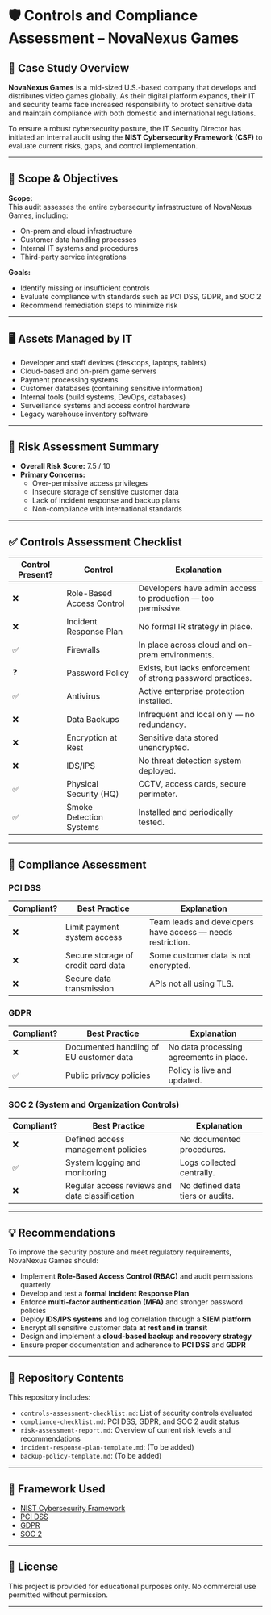 # 🛡️ Controls and Compliance Assessment – NovaNexus Games

## 📘 Case Study Overview

**NovaNexus Games** is a mid-sized U.S.-based company that develops and distributes video games globally. As their digital platform expands, their IT and security teams face increased responsibility to protect sensitive data and maintain compliance with both domestic and international regulations.

To ensure a robust cybersecurity posture, the IT Security Director has initiated an internal audit using the **NIST Cybersecurity Framework (CSF)** to evaluate current risks, gaps, and control implementation.

---

## 🎯 Scope & Objectives

**Scope:**  
This audit assesses the entire cybersecurity infrastructure of NovaNexus Games, including:

- On-prem and cloud infrastructure
- Customer data handling processes
- Internal IT systems and procedures
- Third-party service integrations

**Goals:**

- Identify missing or insufficient controls
- Evaluate compliance with standards such as PCI DSS, GDPR, and SOC 2
- Recommend remediation steps to minimize risk

---

## 🖥️ Assets Managed by IT

- Developer and staff devices (desktops, laptops, tablets)
- Cloud-based and on-prem game servers
- Payment processing systems
- Customer databases (containing sensitive information)
- Internal tools (build systems, DevOps, databases)
- Surveillance systems and access control hardware
- Legacy warehouse inventory software

---

## 🔎 Risk Assessment Summary

- **Overall Risk Score:** 7.5 / 10  
- **Primary Concerns:**
  - Over-permissive access privileges
  - Insecure storage of sensitive customer data
  - Lack of incident response and backup plans
  - Non-compliance with international standards

---

## ✅ Controls Assessment Checklist

| Control Present? | Control                   | Explanation |
|------------------|---------------------------|-------------|
| ❌               | Role-Based Access Control  | Developers have admin access to production — too permissive. |
| ❌               | Incident Response Plan     | No formal IR strategy in place. |
| ✅               | Firewalls                  | In place across cloud and on-prem environments. |
| ❓               | Password Policy            | Exists, but lacks enforcement of strong password practices. |
| ✅               | Antivirus                  | Active enterprise protection installed. |
| ❌               | Data Backups               | Infrequent and local only — no redundancy. |
| ❌               | Encryption at Rest         | Sensitive data stored unencrypted. |
| ❌               | IDS/IPS                    | No threat detection system deployed. |
| ✅               | Physical Security (HQ)     | CCTV, access cards, secure perimeter. |
| ✅               | Smoke Detection Systems    | Installed and periodically tested. |

---

## 📜 Compliance Assessment

### PCI DSS

| Compliant? | Best Practice                                  | Explanation |
|------------|------------------------------------------------|-------------|
| ❌         | Limit payment system access                    | Team leads and developers have access — needs restriction. |
| ❌         | Secure storage of credit card data             | Some customer data is not encrypted. |
| ❌         | Secure data transmission                       | APIs not all using TLS. |

### GDPR

| Compliant? | Best Practice                                    | Explanation |
|------------|--------------------------------------------------|-------------|
| ❌         | Documented handling of EU customer data          | No data processing agreements in place. |
| ✅         | Public privacy policies                          | Policy is live and updated. |

### SOC 2 (System and Organization Controls)

| Compliant? | Best Practice                                    | Explanation |
|------------|--------------------------------------------------|-------------|
| ❌         | Defined access management policies               | No documented procedures. |
| ✅         | System logging and monitoring                    | Logs collected centrally. |
| ❌         | Regular access reviews and data classification   | No defined data tiers or audits. |

---

## 💡 Recommendations

To improve the security posture and meet regulatory requirements, NovaNexus Games should:

- Implement **Role-Based Access Control (RBAC)** and audit permissions quarterly
- Develop and test a **formal Incident Response Plan**
- Enforce **multi-factor authentication (MFA)** and stronger password policies
- Deploy **IDS/IPS systems** and log correlation through a **SIEM platform**
- Encrypt all sensitive customer data **at rest and in transit**
- Design and implement a **cloud-based backup and recovery strategy**
- Ensure proper documentation and adherence to **PCI DSS** and **GDPR**

---

## 📂 Repository Contents

This repository includes:

- `controls-assessment-checklist.md`: List of security controls evaluated
- `compliance-checklist.md`: PCI DSS, GDPR, and SOC 2 audit status
- `risk-assessment-report.md`: Overview of current risk levels and recommendations
- `incident-response-plan-template.md`: (To be added)
- `backup-policy-template.md`: (To be added)

---

## 🔐 Framework Used

- [NIST Cybersecurity Framework](https://www.nist.gov/cyberframework)
- [PCI DSS](https://www.pcisecuritystandards.org)
- [GDPR](https://gdpr.eu/)
- [SOC 2](https://www.aicpa.org/interestareas/frc/assuranceadvisoryservices/sorhome.html)

---

## 📣 License

This project is provided for educational purposes only. No commercial use permitted without permission.

---

